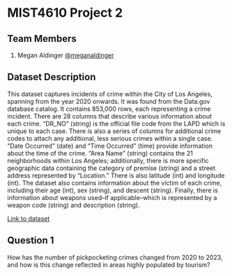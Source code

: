 
# MIST4610 Project 2



## Team Members

1. Megan Aldinger [@meganaldinger](https://github.com/meganaldinger)
## Dataset Description

This dataset captures incidents of crime within the City of Los Angeles, spanning from the year 2020 onwards. It was found from the Data.gov database catalog. It contains 853,000 rows, each representing a crime incident. There are 28 columns that describe various information about each crime. “DR_NO” (string) is the official file code from the LAPD which is unique to each case. There is also a series of columns for additional crime codes to attach any additional, less serious crimes within a single case. “Date Occurred” (date) and “Time Occurred” (time) provide information about the time of the crime. “Area Name” (string) contains the 21 neighborhoods within Los Angeles; additionally, there is more specific geographic data containing the category of premise (string) and a street address represented by “Location.” There is also latitude (int) and longitude (int). The dataset also contains information about the victim of each crime, including their age (int), sex (string), and descent (string). Finally, there is information about weapons used–if applicable–which is represented by a weapon code (string) and description (string). 

[Link to dataset](https://catalog.data.gov/dataset/crime-data-from-2020-to-present)


## Question 1
How has the number of pickpocketing crimes changed from 2020 to 2023, and how is this change reflected in areas highly populated by tourism?  

